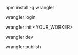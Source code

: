 npm install -g wrangler

wrangler login

wrangler init <YOUR_WORKER>

wrangler dev

wrangler publish
